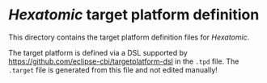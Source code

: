# *Hexatomic* target platform definition

This directory contains the target platform definition files for *Hexatomic*.

The target platform is defined via a DSL supported by https://github.com/eclipse-cbi/targetplatform-dsl in the `.tpd` file.
The `.target` file is generated from this file and not edited manually!